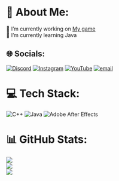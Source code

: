 # 💫 About Me:
🔭 I’m currently working on [My game](<https://github.com/Mal1koRe1ss/IncrementalGame>)<br>🌱 I’m currently learning Java


## 🌐 Socials:
[![Discord](https://img.shields.io/badge/Discord-%237289DA.svg?logo=discord&logoColor=white)](https://discord.gg/DUxFWjqQRD) [![Instagram](https://img.shields.io/badge/Instagram-%23E4405F.svg?logo=Instagram&logoColor=white)](https://instagram.com/mal1kore1ss) [![YouTube](https://img.shields.io/badge/YouTube-%23FF0000.svg?logo=YouTube&logoColor=white)](https://youtube.com/@@mal1kore1ss) [![email](https://img.shields.io/badge/Email-D14836?logo=gmail&logoColor=white)](mailto:mal1kore1ss@proton.me) 

# 💻 Tech Stack:
![C++](https://img.shields.io/badge/c++-%2300599C.svg?style=for-the-badge&logo=c%2B%2B&logoColor=white) ![Java](https://img.shields.io/badge/java-%23ED8B00.svg?style=for-the-badge&logo=openjdk&logoColor=white) ![Adobe After Effects](https://img.shields.io/badge/Adobe%20After%20Effects-9999FF.svg?style=for-the-badge&logo=Adobe%20After%20Effects&logoColor=white)
# 📊 GitHub Stats:
![](https://github-readme-stats.vercel.app/api?username=Mal1koRe1ss&theme=dark&hide_border=false&include_all_commits=false&count_private=true)<br/>
![](https://nirzak-streak-stats.vercel.app/?user=Mal1koRe1ss&theme=dark&hide_border=false)<br/>
![](https://github-readme-stats.vercel.app/api/top-langs/?username=Mal1koRe1ss&theme=dark&hide_border=false&include_all_commits=false&count_private=true&layout=compact)

